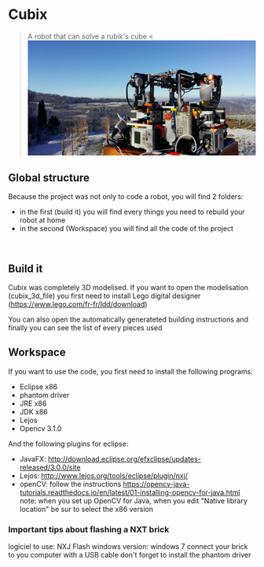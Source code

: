 # Cubix
> A robot that can solve a rubik's cube <
![Image cubix](/images/photo_montagne_neige.jpg)
## Global structure

Because the project was not only to code a robot, you will find 2 folders:
* in the first (build it) you will find every things you need to rebuild your robot at home
* in the second (Workspace) you will find all the code of the project
<br/>

## Build it

Cubix was completely 3D modelised. If you want to open the modelisation (cubix_3d_file) you first need to install Lego digital designer (https://www.lego.com/fr-fr/ldd/download)

You can also open the automatically generateted building instructions
and finally you can see the list of every pieces used
<br/>

## Workspace

If you want to use the code, you first need to install the following programs:
* Eclipse x86
* phantom driver
* JRE x86
* JDK x86
* Lejos
* Opencv 3.1.0

And the following plugins for eclipse:

* JavaFX: http://download.eclipse.org/efxclipse/updates-released/3.0.0/site
* Lejos: 	http://www.lejos.org/tools/eclipse/plugin/nxj/
* openCV: follow the instructions https://opencv-java-tutorials.readthedocs.io/en/latest/01-installing-opencv-for-java.html
	note: when you set up OpenCV for Java, when you edit "Native library location" be sur to select the x86 version

### Important tips about flashing a NXT brick

logiciel to use: NXJ Flash
windows version: windows 7
connect your brick to you computer with a USB cable
don't forget to install the phantom driver